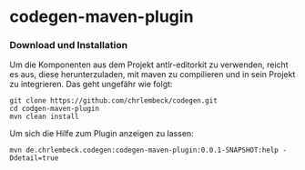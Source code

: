 # codegen-maven-plugin

### Download und Installation

Um die Komponenten aus dem Projekt antlr-editorkit zu verwenden, reicht es aus, diese herunterzuladen, mit maven zu compilieren und in sein Projekt zu integrieren. Das geht ungefähr wie folgt:

```
git clone https://github.com/chrlembeck/codegen.git
cd codgen-maven-plugin
mvn clean install
```

Um sich die Hilfe zum Plugin anzeigen zu lassen:

```
mvn de.chrlembeck.codegen:codegen-maven-plugin:0.0.1-SNAPSHOT:help -Ddetail=true
```